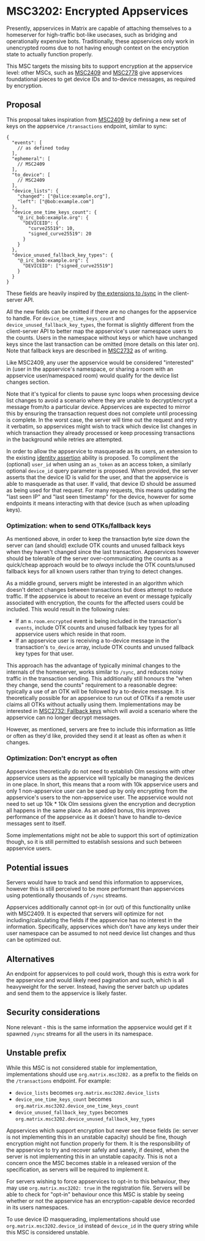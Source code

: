 # MSC3202: Encrypted Appservices

Presently, appservices in Matrix are capable of attaching themselves to a homeserver for high-traffic
bot-like usecases, such as bridging and operationally expensive bots. Traditionally, these appservices
only work in unencrypted rooms due to not having enough context on the encryption state to actually
function properly.

This MSC targets the missing bits to support encryption at the appservice level: other MSCs, such as
[MSC2409](https://github.com/matrix-org/matrix-doc/pull/2409) and [MSC2778](https://github.com/matrix-org/matrix-doc/pull/2778)
give appservices foundational pieces to get device IDs and to-device messages, as required by encryption.

## Proposal

This proposal takes inspiration from [MSC2409](https://github.com/matrix-org/matrix-doc/pull/2409) by
defining a new set of keys on the appservice `/transactions` endpoint, similar to sync:

```json5
{
  "events": [
    // as defined today
  ],
  "ephemeral": [
    // MSC2409
  ],
  "to_device": [
    // MSC2409
  ],
  "device_lists": {
    "changed": ["@alice:example.org"],
    "left": ["@bob:example.com"]
  },
  "device_one_time_keys_count": {
    "@_irc_bob:example.org": {
      "DEVICEID": {
        "curve25519": 10,
        "signed_curve25519": 20
      }
    }
  },
  "device_unused_fallback_key_types": {
    "@_irc_bob:example.org": {
      "DEVICEID": ["signed_curve25519"]
    }
  }
}
```

These fields are heavily inspired by [the extensions to /sync](https://matrix.org/docs/spec/client_server/r0.6.1#id84)
in the client-server API.

All the new fields can be omitted if there are no changes for the appservice to handle. For
`device_one_time_keys_count` and `device_unused_fallback_key_types`, the format is slightly different
from the client-server API to better map the appservice's user namespace users to the counts. Users
in the namespace without keys or which have unchanged keys since the last transaction can be omitted
(more details on this later on). Note that fallback keys are described in
[MSC2732](https://github.com/matrix-org/matrix-doc/pull/2732) as of writing.

Like MSC2409, any user the appservice would be considered "interested" in (user in the appservice's
namespace, or sharing a room with an appservice user/namespaced room) would qualify for the device
list changes section.

Note that it's typical for clients to pause sync loops when processing device list changes to avoid
a scenario where they are unable to decrypt/encrypt a message from/to a particular device. Appservices
are expected to mirror this by ensuring the transaction request does not complete until processing
is complete. In the worst case, the server will time out the request and retry it verbatim, so
appservices might wish to track which device list changes in which transaction they already processed
or keep processing transactions in the background while retries are attempted.

In order to allow the appservice to masquerade as its users, an extension to the existing
[identity assertion](https://matrix.org/docs/spec/application_service/r0.1.2#identity-assertion)
ability is proposed. To compliment the (optional) `user_id` when using an `as_token` as an access
token, a similarly optional `device_id` query parameter is proposed. When provided, the server asserts
that the device ID is valid for the user, and that the appservice is able to masquerade as that user.
If valid, that device ID should be assumed as being used for that request. For many requests, this
means updating the "last seen IP" and "last seen timestamp" for the device, however for some endpoints
it means interacting with that device (such as when uploading keys).

### Optimization: when to send OTKs/fallback keys

As mentioned above, in order to keep the transaction byte size down the server can (and should) exclude
OTK counts and unused fallback keys when they haven't changed since the last transaction. Appservices
however should be tolerable of the server over-communicating the counts as a quick/cheap approach would
be to *always* include the OTK counts/unused fallback keys for all known users rather than trying to
detect changes.

As a middle ground, servers might be interested in an algorithm which doesn't detect changes between
transactions but does attempt to reduce traffic. If the appservice is about to receive an event or
message typically associated with encryption, the counts for the affected users could be included. This
would result in the following rules:
* If an `m.room.encrypted` event is being included in the transaction's `events`, include OTK counts and
  unused fallback key types for all appservice users which reside in that room.
* If an appservice user is receiving a to-device message in the transaction's `to_device` array, include
  OTK counts and unused fallback key types for that user.

This approach has the advantage of typically minimal changes to the internals of the homeserver, works
similar to `/sync`, and reduces noisy traffic in the transaction sending. This additionally still honours
the "when they change, send the counts" requirement to a reasonable degree: typically a use of an OTK will
be followed by a to-device message. It is theoretically possible for an appservice to run out of OTKs if
a remote user claims all OTKs without actually using them. Implementations may be interested in
[MSC2732: Fallback keys](https://github.com/matrix-org/matrix-doc/pull/2732) which will avoid a scenario
where the appservice can no longer decrypt messages.

However, as mentioned, servers are free to include this information as little or often as they'd like,
provided they send it at least as often as when it changes.

### Optimization: Don't encrypt as often

Appservices theoretically do not need to establish Olm sessions with other appservice users as the appservice
will typically be managing the devices in one place. In short, this means that a room with 10k appservice
users and only 1 non-appservice user can be sped up by only encrypting from the appservice's users to the
non-appservice user. The appservice would not need to set up 10k * 10k Olm sessions given the encryption
and decryption all happens in the same place. As an added bonus, this improves performance of the appservice
as it doesn't have to handle to-device messages sent to itself.

Some implementations might not be able to support this sort of optimization though, so it is still permitted
to establish sessions and such between appservice users.

## Potential issues

Servers would have to track and send this information to appservices, however this is still perceived
to be more performant than appservices using potentionally thousands of `/sync` streams.

Appservices additionally cannot opt-in (or out) of this functionality unlike with MSC2409. It is
expected that servers will optimize for not including/calculating the fields if the appservice has
no interest in the information. Specifically, appservices which don't have any keys under their user
namespace can be assumed to not need device list changes and thus can be optimized out.

## Alternatives

An endpoint for appservices to poll could work, though this is extra work for the appservice and would
likely need pagination and such, which is all heavyweight for the server. Instead, having the server
batch up updates and send them to the appservice is likely faster.

## Security considerations

None relevant - this is the same information the appservice would get if it spawned `/sync` streams for
all the users in its namespace.

## Unstable prefix

While this MSC is not considered stable for implementation, implementations should use `org.matrix.msc3202.`
as a prefix to the fields on the `/transactions` endpoint. For example:
* `device_lists` becomes `org.matrix.msc3202.device_lists`
* `device_one_time_keys_count` becomes `org.matrix.msc3202.device_one_time_keys_count`
* `device_unused_fallback_key_types` becomes `org.matrix.msc3202.device_unused_fallback_key_types`

Appservices which support encryption but never see these fields (ie: server is not implementing this in an
unstable capacity) should be fine, though encryption might not function properly for them. It is the
responsibility of the appservice to try and recover safely and sanely, if desired, when the server is not
implementing this in an unstable capacity. This is not a concern once the MSC becomes stable in a released
version of the specification, as servers will be required to implement it.

For servers wishing to force appservices to opt-in to this behaviour, they may use `org.matrix.msc3202: true`
in the registration file. Servers will be able to check for "opt-in" behaviour once this MSC is stable by
seeing whether or not the appservice has an encryption-capable device recorded in its users namespaces.

To use device ID masquerading, implementations should use `org.matrix.msc3202.device_id` instead of `device_id`
in the query string while this MSC is considered unstable.
